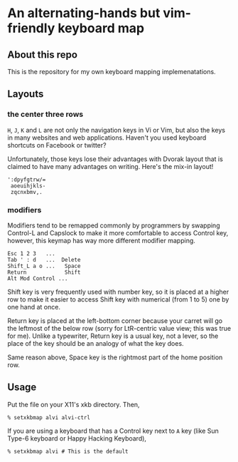An alternating-hands but vim-friendly keyboard map
==================================================

## About this repo

This is the repository for my own keyboard mapping implemenatations.

## Layouts

### the center three rows

`H`, `J`, `K` and `L` are not only the navigation keys in Vi or Vim, but also the keys in many websites and web applications. Haven't you used keyboard shortcuts on Facebook or twitter?

Unfortunately, those keys lose their advantages with Dvorak layout that is claimed to have many advantages on writing. Here's the mix-in layout!

```
':dpyfgtrw/=
 aoeuihjkls-
 zqcnxbmv,.
```

### modifiers

Modifiers tend to be remapped commonly by programmers by swapping Control-L and Capslock to make it more comfortable to access Control key, however, this keymap has way more different modifier mapping.

```
Esc 1 2 3   ...
Tab ' : d   ...  Delete
Shift_L a o ...   Space
Return            Shift
Alt Mod Control ...
```

Shift key is very frequently used with number key, so it is placed at a higher row to make it easier to access Shift key with numerical (from 1 to 5) one by one hand at once.

Return key is placed at the left-bottom corner because your carret will go the leftmost of the below row (sorry for LtR-centric value view; this was true for me). Unlike a typewriter, Return key is a usual key, not a lever, so the place of the key should be an analogy of what the key does.

Same reason above, Space key is the rightmost part of the home position row.

## Usage

Put the file on your X11's xkb directory. Then,

```
% setxkbmap alvi alvi-ctrl
```

If you are using a keyboard that has a Control key next to `A` key (like Sun Type-6 keyboard or Happy Hacking Keyboard),

```
% setxkbmap alvi # This is the default
```
